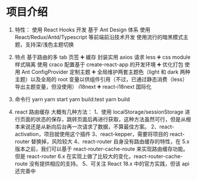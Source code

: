 # 项目介绍

1. 特性：
   使用 React Hooks 开发
   基于 Ant Design 体系
   使用 React/Redux/Antd/Typescript 等前端前沿技术开发
   使用流行的暗黑模式主题，支持深/浅色主题切换

2. 特点
   基于路由的多 tab 页签 ➕ 緩存
   封装实用 axios 请求
   less ➕ css module 样式隔离
   使用 craco 配置基于 create-react-app 的开发环境 ➕ 优化打包
   使用 Ant ConfigProvider 定制主题 ➕ 全局维护两套主题色（light 和 dark 两种主题）以及全局的 root 变量以供组件引用（不过，已通过静态消费（less）导出主题变量，但没使用）
   i18next ➕ react-i18next 国际化

3. 命令行
   yarn
   yarn start
   yarn build:test
   yarn build

4. react 路由缓存
   大概有几种方法：
   1、使用 localStorage/sessionStorage 进行页面的状态的保存，跳转页面后再进行获取，这种方法虽然可行，但是从根本来说还是从新向后台再一次请求了数据，不算最佳方案。
   2、react-activation，项目就使用这个插件
   3、react-kepper，需要将项目的 react-router 替换掉，风险较大
   4、react-router 自身没有路由缓存的特性，在 5.x 版本之前，我们可以基于 react-router-cache-route 来实现路由缓存功能。但是 react-router 6.x 在实现上做了比较大的变化，react-router-cache-route 没有提供相应的支持。
   5、可关注 React 18.x 中的官方实践<Offscreen />，但该 api 还完善中
